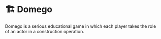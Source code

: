 # 🏗️ Domego
Domego is a serious educational game in which each player takes the role of an actor in a construction operation.